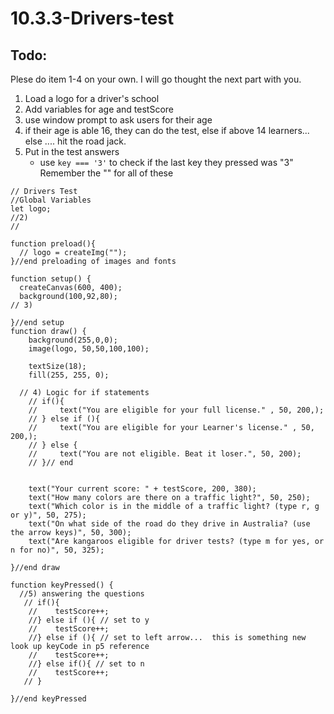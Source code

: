 # 10.3.3-Drivers-test

## Todo: 

Plese do item 1-4 on your own. I will go thought the next part with you. 
1. Load a logo for a driver's school
2. Add variables for age and testScore
3. use window prompt to ask users for their age
4. if their age is able 16, they can do the test, else if above 14 learners... else .... hit the road jack.
5. Put in the test answers
    - use `key === '3'` to check if the last key they pressed was "3"  Remember the "" for all of these

```
// Drivers Test
//Global Variables
let logo;
//2)
//

function preload(){
  // logo = createImg("");
}//end preloading of images and fonts

function setup() {
  createCanvas(600, 400);
  background(100,92,80);
// 3) 

}//end setup
function draw() {
    background(255,0,0);
    image(logo, 50,50,100,100);

    textSize(18);
    fill(255, 255, 0);

  // 4) Logic for if statements 
    // if(){
    //     text("You are eligible for your full license." , 50, 200,);
    // } else if (){
    //     text("You are eligible for your Learner's license." , 50, 200,);
    // } else {
    //     text("You are not eligible. Beat it loser.", 50, 200);
    // }// end 

 
    text("Your current score: " + testScore, 200, 380);
    text("How many colors are there on a traffic light?", 50, 250);
    text("Which color is in the middle of a traffic light? (type r, g or y)", 50, 275);
    text("On what side of the road do they drive in Australia? (use the arrow keys)", 50, 300);
    text("Are kangaroos eligible for driver tests? (type m for yes, or n for no)", 50, 325);

}//end draw

function keyPressed() {
  //5) answering the questions
   // if(){
    //    testScore++;
    //} else if (){ // set to y
    //    testScore++;       
    //} else if (){ // set to left arrow...  this is something new look up keyCode in p5 reference
    //    testScore++;
    //} else if(){ // set to n
    //    testScore++;
   // }
 
}//end keyPressed
```
